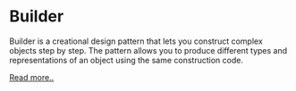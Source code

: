# Builder

Builder is a creational design pattern that lets you construct complex objects step by step. The pattern allows you to produce different types and representations of an object using the same construction code.

[Read more..](https://refactoring.guru/design-patterns/builder)
